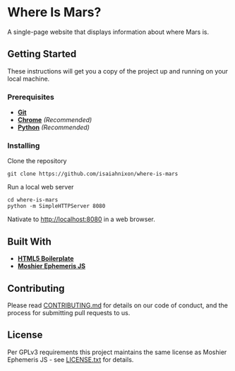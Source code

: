 # Where Is Mars?

A single-page website that displays information about where Mars is.

## Getting Started

These instructions will get you a copy of the project up and running on your local machine.

### Prerequisites

* **[Git](https://git-scm.com/)**
* **[Chrome](https://www.google.com/chrome/)** *(Recommended)*
* **[Python](https://www.python.org/)** *(Recommended)*

### Installing

Clone the repository

```
git clone https://github.com/isaiahnixon/where-is-mars
```

Run a local web server

```
cd where-is-mars
python -m SimpleHTTPServer 8080
```

Nativate to [http://localhost:8080](http://localhost:8080) in a web browser.


## Built With

* **[HTML5 Boilerplate](https://html5boilerplate.com/)**
* **[Moshier Ephemeris JS](https://github.com/0xStarcat/Moshier-Ephemeris-JS)**

## Contributing

Please read [CONTRIBUTING.md](CONTRIBUTING.md) for details on our code of conduct, and the process for submitting pull requests to us. 

## License

Per GPLv3 requirements this project maintains the same license as Moshier Ephemeris JS - see [LICENSE.txt](LICENSE.txt) for details.